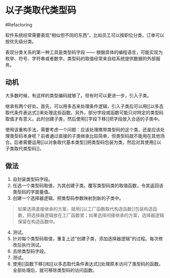 # 以子类取代类型码
#Refactoring 

软件系统经常需要表现“相似但不同的东西”，比如员工可以按职位分类，订单可以按优先级分类。

表现分类关系的第一种工具是类型码字段 —— 根据具体的编程语言，可能实现为枚举、符号、字符串或者数字。类型码的取值经常来自给系统提供数据的外部服务。

## 动机

大多数时候，有这样的类型编码就够了。但有时可以更进一步，引入子类。

继承有两个好处。首先，可以用多态来处理条件逻辑，引入子类后可以用[[以多态取代条件表达式]]来处理这些函数。另外，部分字段或函数可能只对特定的类型码取值才有意义。此时创建子类，然后使用[[字段下移]]把字段放入合适的子类中。

使用该重构手法，需要考虑一个问题：应该处理携带类型码的这个类，还是应该处理类型码本身呢？前者通过直接的子类继承比较简单，但类型码就不能用在其他场合。后者需要运用[[以对象取代基本类型]]把类型码包装为类，然后对其使用[[以子类取代类型码]]。

## 做法

1. 自封装类型码字段。
2. 任选一个类型码取值，为其创建子类。覆写类型码类的取值函数，令其返回该类型码的字面量值。
3. 创建一个选择器逻辑，把类型码参数映射到新的子类中。

> 如果选择直接继承的方案，就用[[以工厂函数取代构造函数]]包装构造函数，把选择器逻辑放在工厂函数里；如果选择间接继承的方案，选择器逻辑保留在构造函数中。

4. 测试。
5. 针对每个类型码取值，重复上述“创建子类，添加选择器逻辑”的过程。每次修改后执行测试。
6. 去除类型码字段。
7. 测试。
8. 使用[[函数下移]]和[[以多态取代条件表达式]]处理原本访问了类型码的函数。全部处理后，就可移除类型码的访问函数。